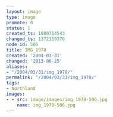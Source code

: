 ```yaml
---
layout: image
type: image
promote: 0
status: 1
created_ts: 1080714543
changed_ts: 1372159376
node_id: 506
title: IMG_1978
created: '2004-03-31'
changed: '2013-06-25'
aliases:
- "/2004/03/31/img_1978/"
permalink: "/2004/03/31/img_1978/"
tags:
- Northland
images:
- - src: image/images/img_1978-506.jpg
    name: img_1978-506.jpg
---
```



